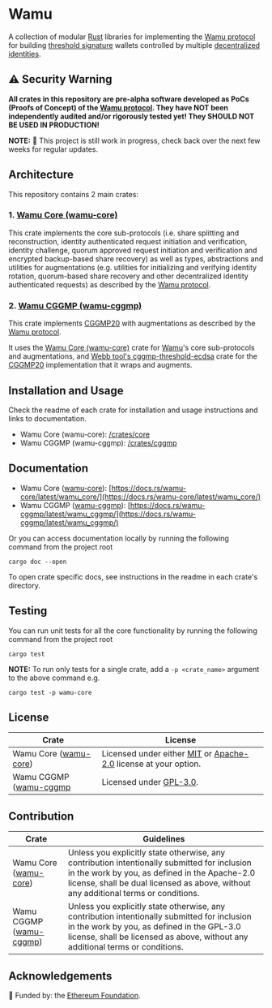 # Wamu

A collection of modular [Rust](https://www.rust-lang.org/) libraries for implementing the [Wamu protocol](https://wamu.tech/specification) for building [threshold signature](https://academy.binance.com/en/articles/threshold-signatures-explained) wallets controlled by multiple [decentralized identities](https://ethereum.org/en/decentralized-identity/).

## ⚠️ Security Warning

**All crates in this repository are pre-alpha software developed as PoCs (Proofs of Concept) of the [Wamu protocol](https://wamu.tech/specification).
They have NOT been independently audited and/or rigorously tested yet! 
They SHOULD NOT BE USED IN PRODUCTION!**

**NOTE:** 🚧 This project is still work in progress, check back over the next few weeks for regular updates.

## Architecture

This repository contains 2 main crates:

### 1. [Wamu Core (wamu-core)](/crates/core)

This crate implements the core sub-protocols (i.e. share splitting and reconstruction, identity authenticated request initiation and verification, identity challenge, quorum approved request initiation and verification and encrypted backup-based share recovery) as well as types, abstractions and utilities for augmentations (e.g. utilities for initializing and verifying identity rotation, quorum-based share recovery and other decentralized identity authenticated requests) as described by the [Wamu protocol](https://wamu.tech/specification).

### 2. [Wamu CGGMP (wamu-cggmp)](/crates/cggmp)

This crate implements [CGGMP20](https://eprint.iacr.org/2021/060.pdf) with augmentations as described by the [Wamu protocol](https://wamu.tech/specification).

It uses the [Wamu Core (wamu-core)](/crates/core) crate for [Wamu](https://wamu.tech/specification)'s core sub-protocols and augmentations, and [Webb tool's cggmp-threshold-ecdsa](https://github.com/webb-tools/cggmp-threshold-ecdsa) crate for the [CGGMP20](https://eprint.iacr.org/2021/060.pdf) implementation that it wraps and augments.

## Installation and Usage

Check the readme of each crate for installation and usage instructions and links to documentation.

- Wamu Core (wamu-core): [/crates/core](/crates/core)
- Wamu CGGMP (wamu-cggmp): [/crates/cggmp](/crates/cggmp)

## Documentation

- Wamu Core ([wamu-core](/crates/core)): [https://docs.rs/wamu-core/latest/wamu_core/](https://docs.rs/wamu-core/latest/wamu_core/)
- Wamu CGGMP ([wamu-cggmp](/crates/cggmp)): [https://docs.rs/wamu-cggmp/latest/wamu_cggmp/](https://docs.rs/wamu-cggmp/latest/wamu_cggmp/)

Or you can access documentation locally by running the following command from the project root

```shell
cargo doc --open
```

To open crate specific docs, see instructions in the readme in each crate's directory.

## Testing

You can run unit tests for all the core functionality by running the following command from the project root

```shell
cargo test
```

**NOTE:** To run only tests for a single crate, add a `-p <crate_name>` argument to the above command e.g.
```shell
cargo test -p wamu-core
```

## License

| Crate                                   | License                                                                                            |
|-----------------------------------------|----------------------------------------------------------------------------------------------------|
| Wamu Core ([wamu-core](/crates/core))   | Licensed under either [MIT](/LICENSE-MIT) or [Apache-2.0](/LICENSE-APACHE) license at your option. |
| Wamu CGGMP ([wamu-cggmp](/crates/cggmp) | Licensed under [GPL-3.0](/LICENSE-GPL).                                                            |

## Contribution

| Crate                                    | Guidelines                                                                                                                                                                                                                           |
|------------------------------------------|--------------------------------------------------------------------------------------------------------------------------------------------------------------------------------------------------------------------------------------|
| Wamu Core ([wamu-core](/crates/core))    | Unless you explicitly state otherwise, any contribution intentionally submitted for inclusion in the work by you, as defined in the Apache-2.0 license, shall be dual licensed as above, without any additional terms or conditions. |
| Wamu CGGMP ([wamu-cggmp](/crates/cggmp)) | Unless you explicitly state otherwise, any contribution intentionally submitted for inclusion in the work by you, as defined in the GPL-3.0 license, shall be licensed as above, without any additional terms or conditions.         |

## Acknowledgements

🌱 Funded by: the [Ethereum Foundation](https://esp.ethereum.foundation/).
